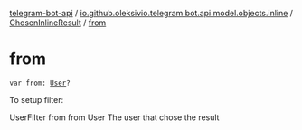 [telegram-bot-api](../../index.md) / [io.github.oleksivio.telegram.bot.api.model.objects.inline](../index.md) / [ChosenInlineResult](index.md) / [from](./from.md)

# from

`var from: `[`User`](../../io.github.oleksivio.telegram.bot.api.model.objects.std/-user/index.md)`?`

To setup filter:

UserFilter from from User The user that chose the result

